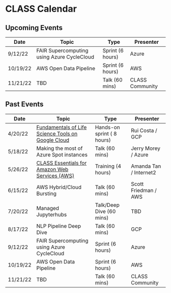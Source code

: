 <h1>CLASS Calendar</h1>

<h2> Upcoming Events </h2>

| Date | Topic | Type | Presenter |
| ---| --- | --- | --- |
| 9/12/22 | FAIR Supercomputing using Azure CycleCloud | Sprint (6 hours) | Azure |
| 10/19/22 | AWS Open Data Pipeline | Sprint (6 hours) | AWS |
| 11/21/22 | TBD | Talk (60 mins) | CLASS Community |

<h2> Past Events </h2>

| Date | Topic | Type | Presenter |
| ---| --- | --- | --- |
| 4/20/22 | [Fundamentals of Life Science Tools on Google Cloud](https://events.withgoogle.com/fundamentals-of-life-science-tools-in-google-cloud-april/) |  Hands-on sprint ( 8 hours) | Rui Costa / GCP |
| 5/18/22 | Making the most of Azure Spot instances | Talk (60 mins) | Jerry Morey / Azure |
| 5/26/22 | [CLASS Essentials for Amazon Web Services (AWS)](./2022-events/CLASS-Essentials-AWS-052622.md) | Training (4 hours) | Amanda Tan / Internet2 |
| 6/15/22 | AWS Hybrid/Cloud Bursting | Talk (60 mins) | Scott Friedman / AWS  |
| 7/20/22 | Managed Jupyterhubs| Talk/Deep Dive (60 mins) | TBD |
| 8/17/22 | NLP Pipeline Deep Dive | Talk (60 mins) | GCP |
| 9/12/22 | FAIR Supercomputing using Azure CycleCloud | Sprint (6 hours) | Azure |
| 10/19/22 | AWS Open Data Pipeline | Sprint (6 hours) | AWS |
| 11/21/22 | TBD | Talk (60 mins) | CLASS Community |


